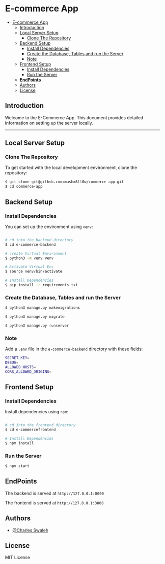 # E-commerce App

- [E-commerce App](#e-commerce-app)
  - [Introduction](#introduction)
  - [Local Server Setup](#local-server-setup)
    - [Clone The Repository](#clone-the-repository)
  - [Backend Setup](#backend-setup)
    - [Install Dependencies](#install-dependencies)
    - [Create the Database, Tables and run the Server](#create-the-database-tables-and-run-the-server)
    - [Note](#note)
  - [Frontend Setup](#frontend-setup)
    - [Install Dependencies](#install-dependencies-1)
    - [Run the Server](#run-the-server)
  - [**EndPoints**](#endpoints)
  - [Authors](#authors)
  - [License](#license)

## Introduction

Welcome to the E-Commerce App. This document provides detailed information on setting up the server locally.

---

## Local Server Setup

### Clone The Repository

To get started with the local development environment, clone the repository:

```bash
$ git clone git@github.com:mashm3ll0w/commerce-app.git
$ cd commerce-app
```

## Backend Setup

### Install Dependencies

You can set up the environment using `venv`:

```bash

# cd into the backend directory
$ cd e-commerce-backend

# create Virtual Environment
$ python3 -m venv venv

# Activate Virtual Env
$ source venv/bin/activate

# Install Dependencies
$ pip install -r requirements.txt
```

### Create the Database, Tables and run the Server

```bash
$ python3 manage.py makemigrations

$ python3 manage.py migrate

$ python3 manage.py runserver
```

### Note
Add a `.env` file in the `e-commerce-backend` directory with these fields:
```bash
SECRET_KEY=
DEBUG=
ALLOWED_HOSTS=
CORS_ALLOWED_ORIGINS=
```


## Frontend Setup
### Install Dependencies

Install dependencies using `npm`:

```bash

# cd into the frontend directory
$ cd e-commercefrontend

# Install Dependencies
$ npm install
```

### Run the Server

```bash
$ npm start
```

## **EndPoints**
The backend is served at `http://127.0.0.1:8000`

The frontend is served at `http://127.0.0.1:3000`

## Authors

- [@Charles Swaleh](https://github.com/mashm3ll0w)

## License

MIT License
